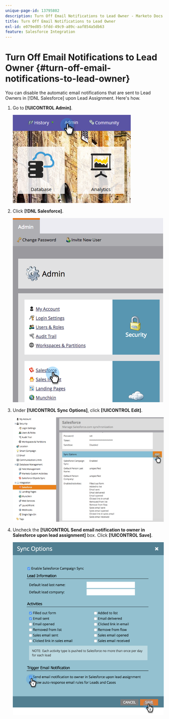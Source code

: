 ```yaml
---
unique-page-id: 13795802
description: Turn Off Email Notifications to Lead Owner - Marketo Docs - Product Documentation
title: Turn Off Email Notifications to Lead Owner
exl-id: e079ed85-5fdd-49c9-a89c-aaf854a5db63
feature: Salesforce Integration
---
```

# Turn Off Email Notifications to Lead Owner {#turn-off-email-notifications-to-lead-owner}

You can disable the automatic email notifications that are sent to Lead Owners in [!DNL Salesforce] upon Lead Assignment. Here's how.

1. Go to **[!UICONTROL Admin]**.

   ![](assets/admin-1.png)

1. Click **[!DNL Salesforce]**.

   ![](assets/adminsalesforce.png)

1. Under **[!UICONTROL Sync Options]**, click **[!UICONTROL Edit]**.

   ![](assets/salesforcesummary2.jpg)

1. Uncheck the **[!UICONTROL Send email notification to owner in Salesforce upon lead assignment]** box. Click **[!UICONTROL Save]**.

   ![](assets/new-screen.png)
